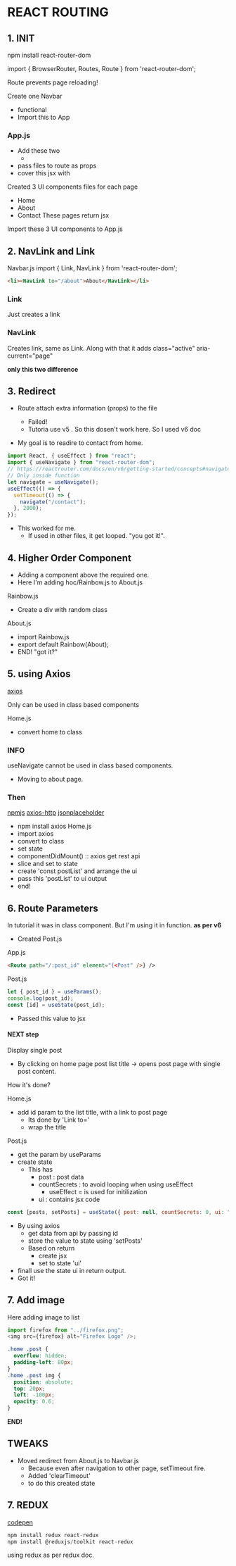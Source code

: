 # REACT ROUTING

## 1. INIT

npm install react-router-dom

import { BrowserRouter, Routes, Route } from 'react-router-dom';

Route prevents page reloading!

Create one Navbar

- functional
- Import this to App

### App.js

- Add these two
  - <Routes> <Route />
- pass files to route as props
- cover this jsx with <BrowserRouter>

Created 3 UI components files for each page

- Home
- About
- Contact
  These pages return jsx

Import these 3 UI components to App.js

## 2. NavLink and Link

Navbar.js
import { Link, NavLink } from 'react-router-dom';

```html
<li><NavLink to="/about">About</NavLink></li>
```

### Link

Just creates a link

### NavLink

Creates link, same as Link. Along with that it adds class="active" aria-current="page"

**only this two difference**

## 3. Redirect

- Route attach extra information (props) to the file

  - Failed!
  - Tutoria use v5 . So this dosen't work here. So I used v6 doc

- My goal is to readire to contact from home.

```javascript
import React, { useEffect } from "react";
import { useNavigate } from "react-router-dom";
// https://reactrouter.com/docs/en/v6/getting-started/concepts#navigate-function
// Only inside function
let navigate = useNavigate();
useEffect(() => {
  setTimeout(() => {
    navigate("/contact");
  }, 2000);
});
```

- This worked for me.
  - If used in other files, it get looped. "you got it!".

## 4. Higher Order Component

- Adding a component above the required one.
- Here I'm adding hoc/Rainbow.js to About.js

Rainbow.js

- Create a div with random class

About.js

- import Rainbow.js
- export default Rainbow(About);
- END! "got it?"

## 5. using Axios

[axios](https://axios-http.com/docs/intro)

Only can be used in class based components

Home.js

- convert home to class

### INFO

useNavigate cannot be used in class based components.

- Moving to about page.

### Then

[npmjs](https://www.npmjs.com/package/axios)
[axios-http](https://axios-http.com/docs/intro)
[jsonplaceholder](https://jsonplaceholder.typicode.com/guide/)

- npm install axios
  Home.js
- import axios
- convert to class
- set state
- componentDidMount() :: axios get rest api
- slice and set to state
- create 'const postList' and arrange the ui
- pass this 'postList' to ui output
- end!

## 6. Route Parameters

In tutorial it was in class component. But I'm using it in function. **as per v6**

- Created Post.js

App.js

```html
<Route path="/:post_id" element="{<Post" />} />
```

Post.js

```js
let { post_id } = useParams();
console.log(post_id);
const [id] = useState(post_id);
```

- Passed this value to jsx

#### NEXT step

Display single post

- By clicking on home page post list title -> opens post page with single post content.

How it's done?

Home.js

- add id param to the list title, with a link to post page
  - Its done by 'Link to='
  - wrap the title

Post.js

- get the param by useParams
- create state
  - This has
    - post : post data
    - countSecrets : to avoid looping when using useEffect
      - useEffect = is used for initilization
    - ui : contains jsx code

```js
const [posts, setPosts] = useState({ post: null, countSecrets: 0, ui: "" });
```

- By using axios
  - get data from api by passing id
  - store the value to state using 'setPosts'
  - Based on return
    - create jsx
    - set to state 'ui'
- finall use the state ui in return output.
- Got it!

## 7. Add image

Here adding image to list

```js
import firefox from "../firefox.png";
<img src={firefox} alt="Firefox Logo" />;
```

```css
.home .post {
  overflow: hidden;
  padding-left: 80px;
}
.home .post img {
  position: absolute;
  top: 20px;
  left: -100px;
  opacity: 0.6;
}
```

**END!**

## TWEAKS

- Moved redirect from About.js to Navbar.js
  - Because even after navigation to other page, setTimeout fire.
  - Added 'clearTimeout'
  - to do this created state

## 7. REDUX

[codepen](https://codepen.io/featuriz/pen/yLzOxbQ)

```js
npm install redux react-redux
npm install @reduxjs/toolkit react-redux
```

using redux as per redux doc.

